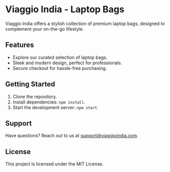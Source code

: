 # Viaggio India - Laptop Bags

Viaggio India offers a stylish collection of premium laptop bags, designed to complement your on-the-go lifestyle.

## Features

- Explore our curated selection of laptop bags.
- Sleek and modern design, perfect for professionals.
- Secure checkout for hassle-free purchasing.

## Getting Started

1. Clone the repository.
2. Install dependencies: `npm install`.
3. Start the development server: `npm start`.

## Support

Have questions? Reach out to us at support@viaggioindia.com.

## License

This project is licensed under the MIT License.
